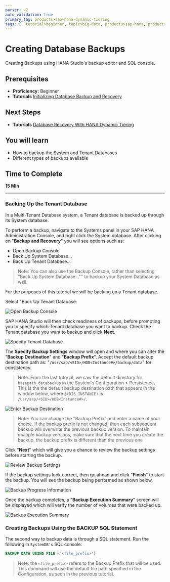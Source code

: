 ```yaml
---
parser: v2
auto_validation: true
primary_tag: products>sap-hana-dynamic-tiering
tags: [  tutorial>beginner, topic>big-data, products>sap-hana, products>sap-hana-dynamic-tiering, products>sap-hana-studio ]
---
```


# Creating Database Backups
<!-- description --> Creating Backups using HANA Studio's backup editor and SQL console.

## Prerequisites
 - **Proficiency:** Beginner
 - **Tutorials** [Initializing Database Backup and Recovery](https://www.sap.com/)


## Next Steps
 - **Tutorials** [Database Recovery With HANA Dynamic Tiering](https://www.sap.com/)

## You will learn
- How to backup the System and Tenant Databases
- Different types of backups available
## Time to Complete
**15 Min**

---

### Backing Up the Tenant Database


In a Multi-Tenant Database system, a Tenant database is backed up through its System database.

To perform a backup, navigate to the Systems panel in your SAP HANA Administration Console, and right click the System database. After clicking on "**Backup and Recovery**" you will see options such as:
- Open Backup Console
- Back Up System Database...
- Back Up Tenant Database...

> Note: You can also use the Backup Console, rather than selecting "Back Up System Database..."" to backup your System Database as well.

For the purposes of this tutorial we will be backing up a Tenant database.

Select "Back Up Tenant Database:

![Open Backup Console](open-backup-console.png)

SAP HANA Studio will then check readiness of backups, before prompting you to specify which Tenant database you want to backup. Check the Tenant database you want to backup and click **Next**.

![Specify Tenant Database](specify-tenant-database.png)

The **Specify Backup Settings** window will open and where you can alter the "**Backup Destination**" and "**Backup Prefix**". Accept the default backup destination path as:
"`/usr/sap/<SID>/HDB<Instance#>/backup/data`"
for consistency.

> Note: From the last tutorial, we saw the default directory for `basepath_databackup` in the System's Configuration > Persistence. This is the the default backup destination path that appears in the window below, where `$(DIS_INSTANCE)` is `/usr/sap/<SID>/HDB<Instance#>/`.

![Enter Backup Destination](backup-destination-setting.png)

> Note: You can change the "Backup Prefix" and enter a name of your choice. If the backup prefix is not changed, then each subsequent backup will overwrite the previous backup version. To maintain multiple backup versions, make sure that the next time you create the backup, the backup prefix is different than the previous one

Click "**Next**" which will give you a chance to review the backup settings before starting the backup.

![Review Backup Settings](review-backup-settings.png)

If the backup settings look correct, then go ahead and click "**Finish**" to start the backup. You will see the backup being performed as shown below.

![Backup Progress Information](backup-progress.png)

Once the backup completes, a "**Backup Execution Summary**" screen will be displayed which will verify the number of volumes that were backed up.

![Backup Execution Summary](backup-execution-summary.png)



### Creating Backups Using the BACKUP SQL Statement

The second way to backup data is through a SQL statement. Run the following in `SystemDB's` SQL console:

```SQL
BACKUP DATA USING FILE <'<file_prefix>')
```
> Note: the `<file_prefix>` refers to the Backup Prefix that will be used. This command will use the default file path specified in the Configuration, as seen in the previous tutorial.

